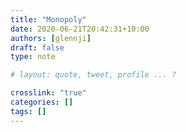 ```yaml
---
title: "Monopoly"
date: 2020-06-21T20:42:31+10:00
authors: [glennji]
draft: false
type: note

# layout: quote, tweet, profile ... ?

crosslink: "true"
categories: []
tags: []
---
```



